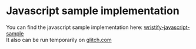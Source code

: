# Javascript sample implementation
You can find the javascript sample implementation here: [wristify-javascript-sample
](https://github.com/schnoellm/wristify-javascript-sample)  
It also can be run temporarily on [glitch.com](https://glitch.com)
